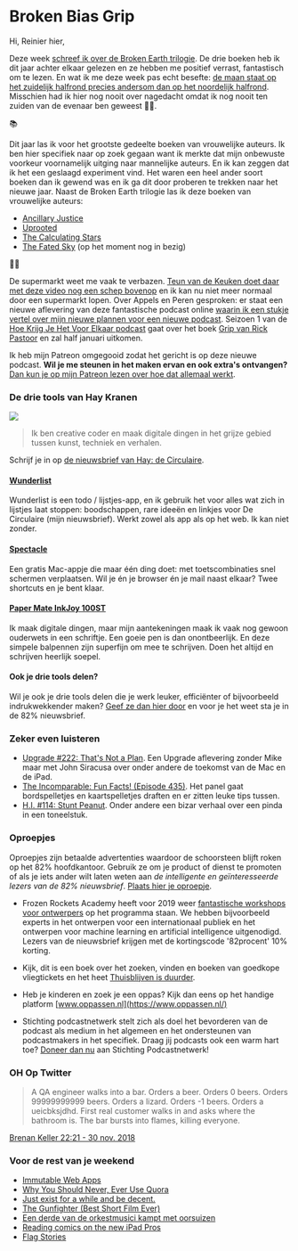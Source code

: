 # Broken Bias Grip

Hi, Reinier hier,

Deze week [schreef ik over de Broken Earth trilogie](https://sinds82.nl/2018/12/02/the-fifth-season). De drie boeken heb ik dit jaar achter elkaar gelezen en ze hebben me positief verrast, fantastisch om te lezen. En wat ik me deze week pas echt besefte: [de maan staat op het zuidelijk halfrond precies andersom dan op het noordelijk halfrond](https://www.sciencealert.com/the-moon-is-upside-down-in-the-northern-southern-hemisphere-and-how-did-we-not-know-this). Misschien had ik hier nog nooit over nagedacht omdat ik nog nooit ten zuiden van de evenaar ben geweest 🤷‍♂️.

📚

Dit jaar las ik voor het grootste gedeelte boeken van vrouwelijke auteurs. Ik ben hier specifiek naar op zoek gegaan want ik merkte dat mijn onbewuste voorkeur voornamelijk uitging naar mannelijke auteurs. En ik kan zeggen dat ik het een geslaagd experiment vind. Het waren een heel ander soort boeken dan ik gewend was en ik ga dit door proberen te trekken naar het nieuwe jaar. Naast de Broken Earth trilogie las ik deze boeken van vrouwelijke auteurs:

- [Ancillary Justice](https://www.goodreads.com/book/show/17333324-ancillary-justice)
- [Uprooted](https://www.goodreads.com/book/show/22544764-uprooted)
- [The Calculating Stars](https://www.goodreads.com/book/show/33080122-the-calculating-stars)
- [The Fated Sky](https://www.goodreads.com/book/show/33081262-the-fated-sky) (op het moment nog in bezig)

🍎🍐

De supermarkt weet me vaak te verbazen. [Teun van de Keuken doet daar met deze video nog een schep bovenop](https://www.youtube.com/watch?v=0pBnBl4W_n0) en ik kan nu niet meer normaal door een supermarkt lopen. Over Appels en Peren gesproken: er staat een nieuwe aflevering van deze fantastische podcast online [waarin ik een stukje vertel over mijn nieuwe plannen voor een nieuwe podcast](#). Seizoen 1 van de [Hoe Krijg Je Het Voor Elkaar podcast](http://hoekrijgjehetvoorelkaar.nl) gaat over het boek [Grip van Rick Pastoor](https://gripboek.nl) en zal half januari uitkomen.

Ik heb mijn Patreon omgegooid zodat het gericht is op deze nieuwe podcast. **Wil je me steunen in het maken ervan en ook extra's ontvangen?** [Dan kun je op mijn Patreon lezen over hoe dat allemaal werkt](https://www.patreon.com/reinier).

### De drie tools van Hay Kranen

![](https://sinds82.nl/images/hay-kranen.jpg)

> Ik ben creative coder en maak digitale dingen in het grijze gebied tussen kunst, techniek en verhalen.

Schrijf je in op [de nieuwsbrief van Hay: de Circulaire](https://www.haykranen.nl/circulaire/).

#### [Wunderlist](https://wunderlist.com)

Wunderlist is een todo / lijstjes-app, en ik gebruik het voor alles wat zich in lijstjes laat stoppen: boodschappen, rare ideeën en linkjes voor De Circulaire (mijn nieuwsbrief). Werkt zowel als app als op het web. Ik kan niet zonder.

#### [Spectacle](https://www.spectacleapp.com)

Een gratis Mac-appje die maar één ding doet: met toetscombinaties snel schermen verplaatsen. Wil je én je browser én je mail naast elkaar? Twee shortcuts en je bent klaar.

#### [Paper Mate InkJoy 100ST](https://www.papermate.com/pens/ballpoint/inkjoy-100-st?sku=PMInkJoy100STBlueMedium)

Ik maak digitale dingen, maar mijn aantekeningen maak ik vaak nog gewoon ouderwets in een schriftje. Een goeie pen is dan onontbeerlijk. En deze simpele balpennen zijn superfijn om mee te schrijven. Doen het altijd en schrijven heerlijk soepel.

#### Ook je drie tools delen?

Wil je ook je drie tools delen die je werk leuker, efficiënter of bijvoorbeeld indrukwekkender maken? [Geef ze dan hier door](https://goo.gl/forms/C5J2VoBlxJKR9Ikw2) en voor je het weet sta je in de 82% nieuwsbrief.

### Zeker even luisteren

- [Upgrade #222: That's Not a Plan](https://www.relay.fm/upgrade/222). Een Upgrade aflevering zonder Mike maar met John Siracusa over onder andere de toekomst van de Mac en de iPad.
- [The Incomparable: Fun Facts! (Episode 435)](https://www.theincomparable.com/theincomparable/435/). Het panel gaat bordspelletjes en kaartspelletjes draften en er zitten leuke tips tussen.
- [H.I. #114: Stunt Peanut](http://www.hellointernet.fm/podcast/114). Onder andere een bizar verhaal over een pinda in een toneelstuk. 

### Oproepjes

Oproepjes zijn betaalde advertenties waardoor de schoorsteen blijft roken op het 82% hoofdkantoor. Gebruik ze om je product of dienst te promoten of als je iets ander wilt laten weten aan _de intelligente en geïnteresseerde lezers van de 82% nieuwsbrief_. [Plaats hier je oproepje](https://forms.82procent.nl).

- Frozen Rockets Academy heeft voor 2019 weer [fantastische workshops voor ontwerpers](https://academy.frozenrockets.nl) op het programma staan. We hebben bijvoorbeeld experts in het ontwerpen voor een internationaal publiek en het ontwerpen voor machine learning en artificial intelligence uitgenodigd. Lezers van de nieuwsbrief krijgen met de kortingscode '82procent' 10% korting.

- Kijk, dit is een boek over het zoeken, vinden en boeken van goedkope vliegtickets en het heet [Thuisblijven is duurder](https://thuisblijvenisduurder.com).

- Heb je kinderen en zoek je een oppas? Kijk dan eens op het handige platform [www.oppassen.nl](https://www.oppassen.nl/)

- Stichting podcastnetwerk stelt zich als doel het bevorderen van de podcast als medium in het algemeen en het ondersteunen van podcastmakers in het specifiek. Draag jij podcasts ook een warm hart toe? [Doneer dan nu](http://www.podcastnetwerk.nl/vrienden) aan Stichting Podcastnetwerk!

### OH Op Twitter

> A QA engineer walks into a bar. Orders a beer. Orders 0 beers. Orders 99999999999 beers. Orders a lizard. Orders -1 beers. Orders a ueicbksjdhd. First real customer walks in and asks where the bathroom is. The bar bursts into flames, killing everyone.

[Brenan Keller 22:21 - 30 nov. 2018](https://twitter.com/brenankeller/status/1068615953989087232)

### Voor de rest van je weekend

- [Immutable Web Apps](https://immutablewebapps.org/)
- [Why You Should Never, Ever Use Quora](https://waxy.org/2018/12/why-you-should-never-ever-use-quora/)
- [Just exist for a while and be decent.](https://www.youtube.com/watch?v=7g1pmHSWHe0)
- [The Gunfighter (Best Short Film Ever)](https://www.youtube.com/watch?v=TXfltmzRG-g)
- [Een derde van de orkestmusici kampt met oorsuizen](https://www.doof.nl/onderzoek-wetenschap/een-derde-van-de-orkestmusici-kampt-met-oorsuizen/)
- [Reading comics on the new iPad Pros](https://sixcolors.com/post/2018/12/reading-comics-on-the-new-ipad-pros/)
- [Flag Stories](http://flagstories.co/)
